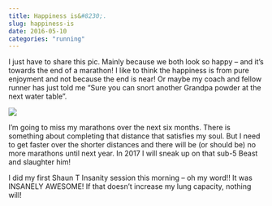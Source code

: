 ```yaml
---
title: Happiness is&#8230;.
slug: happiness-is
date: 2016-05-10
categories: "running"
---
```


<p>I just have to share this pic. Mainly because we both look so happy – and it’s towards the end of a marathon! I like to think the happiness is from pure enjoyment and not because the end is near! Or maybe my coach and fellow runner has just told me “Sure you can snort another Grandpa powder at the next water table”.</p>
<p><img src="http://res.cloudinary.com/dy6grlu8z/image/upload/v1558841904/hf21inrin5s6azo7pyaw.jpg"/></p>
<p>I’m going to miss my marathons over the next six months. There is something about completing that distance that satisfies my soul. But I need to get faster over the shorter distances and there will be (or should be) no more marathons until next year. In 2017 I will sneak up on that sub-5 Beast and slaughter him!</p>
<p>I did my first Shaun T Insanity session this morning – oh my word!! It was INSANELY AWESOME! If that doesn’t increase my lung capacity, nothing will!</p>







